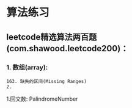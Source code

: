 # 算法练习

## leetcode精选算法两百题(com.shawood.leetcode200)：
### 1. 数组(array):
    163. 缺失的区间(Missing Ranges)
    2. 

1.回文数:
PalindromeNumber
